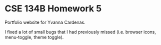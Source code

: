 # CSE 134B Homework 5
Portfolio website for Yvanna Cardenas.

I fixed a lot of small bugs that I had previously missed (i.e. browser icons, menu-toggle, theme toggle).
